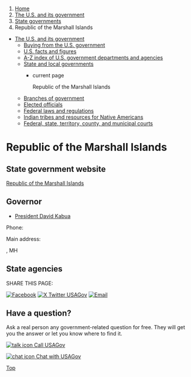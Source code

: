 1. [Home](/)
2. [The U.S. and its government](/about-the-us)
3. [State governments](/state-governments)
4. Republic of the Marshall Islands

* [The U.S. and its government](/about-the-us)
  + [Buying from the U.S. government](/buy-from-government)
  + [U.S. facts and figures](/facts-figures)
  + [A-Z index of U.S. government departments and agencies](/agency-index)
  + [State and local governments](/state-local-governments)
    - current page

      Republic of the Marshall Islands
  + [Branches of government](/branches-of-government)
  + [Elected officials](/elected-officials)
  + [Federal laws and regulations](/laws-and-regulations)
  + [Indian tribes and resources for Native Americans](/tribes)
  + [Federal, state, territory, county, and municipal courts](/courts)

Republic of the Marshall Islands
================================

State government website
------------------------

[Republic of the Marshall Islands](https://rmiparliament.org/cms/)

Governor
--------

* [President David Kabua](https://rmiparliament.org/cms/members.html)

Phone:

Main address:

,
MH

State agencies
--------------

SHARE THIS PAGE:

[![Facebook](/themes/custom/usagov/images/social-media-icons/Facebook_Icon.svg)](https://www.facebook.com/sharer/sharer.php?u=https://www.usa.gov/states/republic-of-the-marshall-islands&v=3)
[![X Twitter USAGov](/themes/custom/usagov/images/social-media-icons/X_Twitter_Icon.svg?version=2)](https://twitter.com/intent/tweet?source=webclient&text=https://www.usa.gov/states/republic-of-the-marshall-islands)
[![Email](/themes/custom/usagov/images/social-media-icons/Email_Icon.svg?version=2)](mailto:?subject=https://www.usa.gov/states/republic-of-the-marshall-islands)

Have a question?
----------------

Ask a real person any government-related question for free. They will get you the answer or let you know where to find it.

[![talk icon](/themes/custom/usagov/images/ICONS_talk.png)
Call USAGov](/phone)

[![chat icon](/themes/custom/usagov/images/ICONS_chat.png)
Chat with USAGov](/chat)

[Top](#main-content)